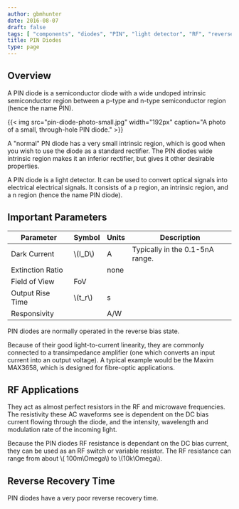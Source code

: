 ```yaml
---
author: gbmhunter
date: 2016-08-07
draft: false
tags: [ "components", "diodes", "PIN", "light detector", "RF", "reverse recovery"]
title: PIN Diodes
type: page
---
```


<h2>Overview</h2>

<p>A PIN diode is a semiconductor diode with a wide undoped intrinsic semiconductor region between a p-type and n-type semiconductor region (hence the name PIN).</p>

{{< img src="pin-diode-photo-small.jpg" width="192px" caption="A photo of a small, through-hole PIN diode."  >}}

<p>A "normal" PN diode has a very small intrinsic region, which is good when you wish to use the diode as a standard rectifier. The PIN diodes wide intrinsic region makes it an inferior rectifier, but gives it other desirable properties.</p>

<p>A PIN diode is a light detector. It can be used to convert optical signals into electrical electrical signals. It consists of a p region, an intrinsic region, and a n region (hence the name PIN diode).</p>

<h2>Important Parameters</h2>

<table>
    <thead>
        <tr>
            <th>Parameter</th>
            <th>Symbol</th>
            <th>Units</th>
            <th>Description</th>
        </tr>
    </thead>
<tbody>
<tr>
<td>Dark Current</td>
<td >\(I_D\)</td>
<td >A</td>
<td >Typically in the 0.1-5nA range.</td>
</tr>
<tr >
<td >Extinction Ratio</td>
<td > </td>
<td >none</td>
<td > </td>
</tr>
<tr >
<td >Field of View</td>
<td >FoV</td>
<td > </td>
<td ></td>
</tr>
<tr >
<td >Output Rise Time</td>
<td >\(t_r\)</td>
<td >s</td>
<td > </td>
</tr>
<tr >
<td >Responsivity</td>
<td > </td>
<td >A/W</td>
</tr>
</tbody>
</table>

<p>PIN diodes are normally operated in the reverse bias state.</p>

<p>Because of their good light-to-current linearity, they are commonly connected to a transimpedance amplifier (one which converts an input current into an output voltage). A typical example would be the Maxim MAX3658, which is designed for fibre-optic applications.</p>

<h2>RF Applications</h2>

<p>They act as almost perfect resistors in the RF and microwave frequencies. The resistivity these AC waveforms see is dependent on the DC bias current flowing through the diode, and the intensity, wavelength and modulation rate of the incoming light.</p>

<p>Because the PIN diodes RF resistance is dependant on the DC bias current, they can be used as an RF switch or variable resistor. The RF resistance can range from about \( 100m\Omega\) to \(10k\Omega\).</p>

<h2>Reverse Recovery Time</h2>

<p>PIN diodes have a very poor reverse recovery time.</p>
